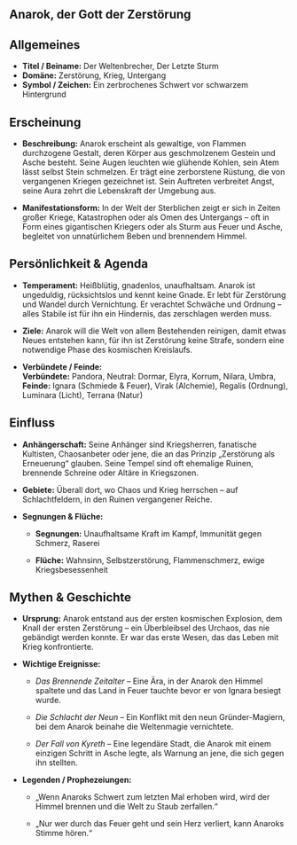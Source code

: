 ## Anarok, der Gott der Zerstörung

## Allgemeines

- **Titel / Beiname:** Der Weltenbrecher, Der Letzte Sturm
- **Domäne:** Zerstörung, Krieg, Untergang
- **Symbol / Zeichen:** Ein zerbrochenes Schwert vor schwarzem Hintergrund


## Erscheinung

- **Beschreibung:** Anarok erscheint als gewaltige, von Flammen durchzogene Gestalt, deren Körper aus geschmolzenem Gestein und Asche besteht. Seine Augen leuchten wie glühende Kohlen, sein Atem lässt selbst Stein schmelzen. Er trägt eine zerborstene Rüstung, die von vergangenen Kriegen gezeichnet ist. Sein Auftreten verbreitet Angst, seine Aura zehrt die Lebenskraft der Umgebung aus.
    
- **Manifestationsform:** In der Welt der Sterblichen zeigt er sich in Zeiten großer Kriege, Katastrophen oder als Omen des Untergangs – oft in Form eines gigantischen Kriegers oder als Sturm aus Feuer und Asche, begleitet von unnatürlichem Beben und brennendem Himmel.
    

## Persönlichkeit & Agenda

- **Temperament:** Heißblütig, gnadenlos, unaufhaltsam. Anarok ist ungeduldig, rücksichtslos und kennt keine Gnade. Er lebt für Zerstörung und Wandel durch Vernichtung. Er verachtet Schwäche und Ordnung – alles Stabile ist für ihn ein Hindernis, das zerschlagen werden muss.
    
- **Ziele:** Anarok will die Welt von allem Bestehenden reinigen, damit etwas Neues entstehen kann, für ihn ist Zerstörung keine Strafe, sondern eine notwendige Phase des kosmischen Kreislaufs.
    
- **Verbündete / Feinde:**  
    **Verbündete:** Pandora, 
    Neutral:  Dormar, Elyra, Korrum, Nilara, Umbra,
    **Feinde:** Ignara (Schmiede & Feuer),  Virak (Alchemie), Regalis (Ordnung), Luminara (Licht), Terrana (Natur)

## Einfluss

- **Anhängerschaft:** Seine Anhänger sind Kriegsherren, fanatische Kultisten, Chaosanbeter oder jene, die an das Prinzip „Zerstörung als Erneuerung“ glauben. Seine Tempel sind oft ehemalige Ruinen, brennende Schreine oder Altäre in Kriegszonen.
    
- **Gebiete:** Überall dort, wo Chaos und Krieg herrschen – auf Schlachtfeldern, in den Ruinen vergangener Reiche.
    
- **Segnungen & Flüche:**
    
    - **Segnungen:** Unaufhaltsame Kraft im Kampf, Immunität gegen Schmerz, Raserei
        
    - **Flüche:** Wahnsinn, Selbstzerstörung, Flammenschmerz, ewige Kriegsbesessenheit
        

## Mythen & Geschichte

- **Ursprung:** Anarok entstand aus der ersten kosmischen Explosion, dem Knall der ersten Zerstörung – ein Überbleibsel des Urchaos, das nie gebändigt werden konnte. Er war das erste Wesen, das das Leben mit Krieg konfrontierte.
    
- **Wichtige Ereignisse:**
    
    - _Das Brennende Zeitalter_ – Eine Ära, in der Anarok den Himmel spaltete und das Land in Feuer tauchte bevor er von Ignara besiegt wurde.
        
    - _Die Schlacht der Neun_ – Ein Konflikt mit den neun Gründer-Magiern, bei dem Anarok beinahe die Weltenmagie vernichtete.
        
    - _Der Fall von Kyreth_ – Eine legendäre Stadt, die Anarok mit einem einzigen Schritt in Asche legte, als Warnung an jene, die sich gegen ihn stellten.
        
- **Legenden / Prophezeiungen:**
    
    - „Wenn Anaroks Schwert zum letzten Mal erhoben wird, wird der Himmel brennen und die Welt zu Staub zerfallen.“
        
    - „Nur wer durch das Feuer geht und sein Herz verliert, kann Anaroks Stimme hören.“
